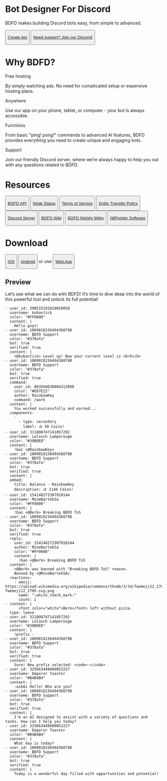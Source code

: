 <link rel="stylesheet" href="./theme/css/home.css">

<div class="bdfd-is">
  <h1 id="bdfd-case">Bot Designer For Discord</h1>
  <p id="truelol"><bold>BDFD</bold> makes building Discord bots easy, from simple to advanced.</p>
  <div class="homeButtons">
    <button class="createMyBot">
      <p><a href="https://app.botdesignerdiscord.com/"><i class="fa fa-plus" aria-hidden="true"></i> Create bot</a></p>
    </button>
    <button class="getHelp">
      <p><a href="https://discord.gg/bot-designer-for-discord-official-server-566363823137882154"><i class="fa fa-share" aria-hidden="true"></i> Need support? Join our Discord!</a></p>
    </button>
  </div>
</div>

<div class="why-bdfd">
  <h1>Why BDFD?</h1>
  <div class="why-bdfd-embed">
    <div class="hosting">
      <i class="fa fa-play-circle" aria-hidden="true"></i>
      <p id="title">Free hosting</p>
      <p id="content">By simply watching ads. No need for complicated setup or expensive hosting plans.</p>
    </div>
    <div class="anywhere">
      <i class="fa fa-desktop" aria-hidden="true"></i>
      <p id="title">Anywhere</p>
      <p id="content">Use our app on your phone, tablet, or computer - your bot is always accessible.</p>
    </div>
    <div class="alotfunctions">
      <i class="fa fa-star" aria-hidden="true"></i>
      <p id="title">Functions</p>
      <p id="content">From basic "ping! pong!" commands to advanced AI features, BDFD provides everything you need to create unique and engaging bots.</p>
    </div>
    <div class="community">
      <i class="fa fa-info-circle" aria-hidden="true"></i>
      <p id="title">Support</p>
      <p id="content">Join our friendly Discord server, where we’re always happy to help you out with any questions related to BDFD.</p>
    </div>
  </div>
</div>

<div class="resources">
  <h1 id="resources">Resources</h1>
  <div class="resourcesButtons">
    <button class="resButton">
      <p><a href="./resources/api.md"><i class="fa fa-bookmark-o" aria-hidden="true"></i> BDFD API</a></p>
    </button>
    <button class="resButton">
      <p><a href="https://botdesignerdiscord.com/status"><i class="fa fa-user" aria-hidden="true"></i> Node Status</a></p>
    </button>
    <button class="resButton">
      <p><a href="./terms.md"><i class="fa fa-ban" aria-hidden="true"></i> Terms of Service</a></p>
    </button>
    <button class="resButton">
      <p><a href="./entityTransferPolicy"><i class="fa fa-exclamation" aria-hidden="true"></i> Entity Transfer Policy</a></p>
    </button>
    <button class="resButton">
      <p><a href="https://discord.gg/bot-designer-for-discord-official-server-566363823137882154"><i class="fa fa-phone" aria-hidden="true"></i> Discord Server</a></p>
    </button>
    <button class="resButton">
      <p><a href="https://wiki.botdesignerdiscord.com/"><i class="fa fa-sun-o" aria-hidden="true"></i> BDFD Wiki</a></p>
    </button>
    <button class="resButton">
      <p><a href="https://wiki.botdesignerdiscord.com/nightly/"><i class="fa fa-moon-o" aria-hidden="true"></i> BDFD Nightly Wikiy</a></p>
    </button>
    <button class="resButton">
      <p><a href="https://nilpointer.software/"><i class="fa fa-users" aria-hidden="true"></i> NilPointer Software</a></p>
    </button>
  </div>
</div>

<div class="download">
  <h1 id="bdfd-case">Download</h1>
  <div class="downloadButtons">
    <button class="downButton">
      <p><a href="https://apps.apple.com/app/bot-designer-for-discord/id1495536477"><i class="fa fa-apple" aria-hidden="true"></i> iOS</a></p>
    </button>
    <button class="downButton">
      <p><a href="https://play.google.com/store/apps/details?id=com.jakubtomana.discordbotdesinger"><i class="fa fa-android" aria-hidden="true"></i> Android</a></p>
    </button>
    <bold>or use</bold>
    <button class="downButton">
      <p><a href="https://app.botdesignerdiscord.com/"><i class="fa fa-laptop" aria-hidden="true"></i> Web App</a></p>
    </button>
  </div>
</div>

<div class="preview">
  <h2 id="preview-header">Preview</h2>
  <p>Let’s see what we can do with BDFD! It’s time to dive deep into the world of this powerful tool and unlock its full potential!</p>
</div>

```discord yaml
- user_id: 390515191819010058
  username: kubastick
  color: "#FF0000"
  content: |
    Hello guys!
- user_id: 1009018156494368798
  username: BDFD Support
  color: "#378afa"
  bot: true
  verified: true
  content: |
    <@kubastick> Level up! Now your current level is <b>5</b>
- user_id: 1009018156494368798
  username: BDFD Support
  color: "#378afa"
  bot: true
  verified: true
  command:
    user_id: 803569638084313098
    color: "#E67E22"
    author: RainbowKey
    command: /work
  content: |
    You worked successfully and earned...
  components: 
    - 
      - type: secondary
        label: 🪙 50 Coins!
- user_id: 311808747141857292
  username: Lelouch Lamperouge
  color: "#39B0E8"
  content: |
    !bal <@RainbowKey>
- user_id: 1009018156494368798
  username: BDFD Support
  color: "#378afa"
  bot: true
  verified: true
  content: |
  embed:
    title: Balance - RainbowKey
    description: 🪙 2146 Coins!
- user_id: 154148273307910144
  username: MineBartekSa
  color: "#FF0000"
  content: |
    !ban <@Berk> Breaking BDFD ToS
- user_id: 1009018156494368798
  username: BDFD Support
  color: "#378afa"
  bot: true
  verified: true
  reply:
    user_id: 154148273307910144
    author: MineBartekSa
    color: "#FF0000"
    content: |
      !ban <@Berk> Breaking BDFD ToS
  content: |
    <@Berk> was banned with "Breaking BDFD ToS" reason.
    Banned by <@MineBartekSA>
  reactions:
    - emoji: https://upload.wikimedia.org/wikipedia/commons/thumb/3/34/Twemoji12_2705.svg/640px-Twemoji12_2705.svg.png
      name: ":white_check_mark:"
      count: 1
- content: |
      <font color="white">Berk</font> left without pizza.
  type: leave
- user_id: 311808747141857292
  username: Lelouch Lamperouge
  color: "#39B0E8"
  content: |
    !prefix -
- user_id: 1009018156494368798
  username: BDFD Support
  color: "#378afa"
  bot: true
  verified: true
  content: |
    Sure! New prefix selected: <code>-</code>
- user_id: 325663449680052227
  username: Emperor Toaster
  color: "#B4B4B4"
  content: |
    -askAi Hello! Who are you?
- user_id: 1009018156494368798
  username: BDFD Support
  color: "#378afa"
  bot: true
  verified: true
  content: |
    I'm an AI designed to assist with a variety of questions and tasks. How can I help you today?
- user_id: 325663449680052227
  username: Emperor Toaster
  color: "#B4B4B4"
  content: |
    What day is today?
- user_id: 1009018156494368798
  username: BDFD Support
  color: "#378afa"
  bot: true
  verified: true
  content: |
    Today is a wonderful day filled with opportunities and potential!
```

